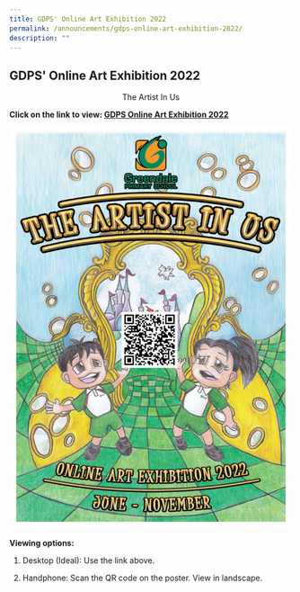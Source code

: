 ```yaml
---
title: GDPS' Online Art Exhibition 2022
permalink: /announcements/gdps-online-art-exhibition-2022/
description: ""
---
```

## **GDPS' Online Art Exhibition 2022**


<center>The Artist In Us</center>

**Click on the link to view: [GDPS Online Art Exhibition 2022](https://publish.exhibbit.com/gallery/006360778753865736/two-rooms-93060/?v=20220607022202)**


![](/images/GDPS%20Art%20Exhibition%20Poster%20with%20QR%20Code.jpeg)



**Viewing options:**  

1.  Desktop (Ideal): Use the link above.   
    
2.  Handphone: Scan the QR code on the poster. View in landscape.